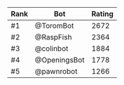 Rank|Bot|Rating
---|---|---
#1|@ToromBot|2672
#2|@RaspFish|2364
#3|@colinbot|1884
#4|@OpeningsBot|1778
#5|@pawnrobot|1266

